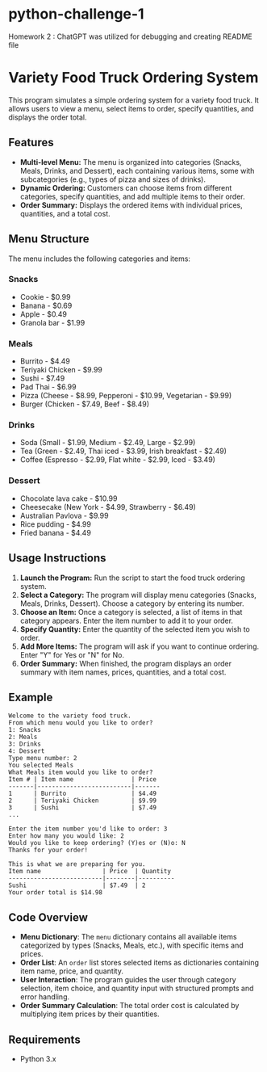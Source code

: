 # python-challenge-1
Homework 2 : ChatGPT was utilized for debugging and creating README file

# Variety Food Truck Ordering System

This program simulates a simple ordering system for a variety food truck. It allows users to view a menu, select items to order, specify quantities, and displays the order total.

## Features

- **Multi-level Menu:** The menu is organized into categories (Snacks, Meals, Drinks, and Dessert), each containing various items, some with subcategories (e.g., types of pizza and sizes of drinks).
- **Dynamic Ordering:** Customers can choose items from different categories, specify quantities, and add multiple items to their order.
- **Order Summary:** Displays the ordered items with individual prices, quantities, and a total cost.

## Menu Structure

The menu includes the following categories and items:

### Snacks
- Cookie - $0.99
- Banana - $0.69
- Apple - $0.49
- Granola bar - $1.99

### Meals
- Burrito - $4.49
- Teriyaki Chicken - $9.99
- Sushi - $7.49
- Pad Thai - $6.99
- Pizza (Cheese - $8.99, Pepperoni - $10.99, Vegetarian - $9.99)
- Burger (Chicken - $7.49, Beef - $8.49)

### Drinks
- Soda (Small - $1.99, Medium - $2.49, Large - $2.99)
- Tea (Green - $2.49, Thai iced - $3.99, Irish breakfast - $2.49)
- Coffee (Espresso - $2.99, Flat white - $2.99, Iced - $3.49)

### Dessert
- Chocolate lava cake - $10.99
- Cheesecake (New York - $4.99, Strawberry - $6.49)
- Australian Pavlova - $9.99
- Rice pudding - $4.99
- Fried banana - $4.49

## Usage Instructions

1. **Launch the Program:** Run the script to start the food truck ordering system.
2. **Select a Category:** The program will display menu categories (Snacks, Meals, Drinks, Dessert). Choose a category by entering its number.
3. **Choose an Item:** Once a category is selected, a list of items in that category appears. Enter the item number to add it to your order.
4. **Specify Quantity:** Enter the quantity of the selected item you wish to order.
5. **Add More Items:** The program will ask if you want to continue ordering. Enter "Y" for Yes or "N" for No.
6. **Order Summary:** When finished, the program displays an order summary with item names, prices, quantities, and a total cost.

## Example

```
Welcome to the variety food truck.
From which menu would you like to order?
1: Snacks
2: Meals
3: Drinks
4: Dessert
Type menu number: 2
You selected Meals
What Meals item would you like to order?
Item # | Item name                | Price
-------|--------------------------|-------
1      | Burrito                  | $4.49
2      | Teriyaki Chicken         | $9.99
3      | Sushi                    | $7.49
...

Enter the item number you'd like to order: 3
Enter how many you would like: 2
Would you like to keep ordering? (Y)es or (N)o: N
Thanks for your order!

This is what we are preparing for you.
Item name                 | Price  | Quantity
--------------------------|--------|----------
Sushi                     | $7.49  | 2
Your order total is $14.98
```

## Code Overview

- **Menu Dictionary**: The `menu` dictionary contains all available items categorized by types (Snacks, Meals, etc.), with specific items and prices.
- **Order List**: An `order` list stores selected items as dictionaries containing item name, price, and quantity.
- **User Interaction**: The program guides the user through category selection, item choice, and quantity input with structured prompts and error handling.
- **Order Summary Calculation**: The total order cost is calculated by multiplying item prices by their quantities.

## Requirements

- Python 3.x

